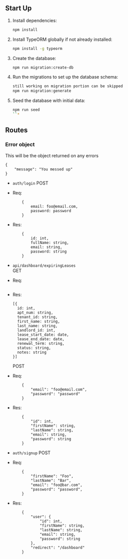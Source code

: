 ## Start Up

1. Install dependencies:

   ```bash
   npm install
   ```

2. Install TypeORM globally if not already installed:

   ```bash
   npm install -g typeorm
   ```

3. Create the database:

   ```bash
   npm run migration:create-db
   ```

4. Run the migrations to set up the database schema:

   ```bash
   still working on migration portion can be skipped
   npm run migration:generate
   ```

5. Seed the database with initial data:
   ```bash
   npm run seed
   ``*
   ```

## Routes

### Error object

This will be the object returned on any errors

```
{
    "message": "You messed up"
}
```

- `auth/login`
  POST
- Req:
  ```
      {
          email: foo@email.com,
          password: password
      }
  ```
- Res:

  ```
      {
          id: int,
          fullName: string,
          email: string,
          password: string
      }
  ```

- `api/dashboard/expiringLeases`  
   GET
- Req:

  ```

  ```

- Res:
  ```
  [{
    id: int,
    apt_num: string,
    tenant_id: string,
    first_name: string,
    last_name: string,
    landlord_id: int,
    lease_start_date: date,
    lease_end_date: date,
    renewal_term: string,
    status: string,
    notes: string
  }]
  ```
  POST
- Req:
  ```
      {
          "email": "foo@email.com",
          "password": "password"
      }
  ```
- Res:

  ```
      {
          "id": int,
          "firstName": string,
          "lastName": string,
          "email": string,
          "password": string
      }
  ```

- `auth/signup`
  POST
- Req:
  ```
      {
          "firstName": "Foo",
          "lastName": "Bar",
          "email": "foo@bar.com",
          "password": "password",
      }
  ```
- Res:
  ```
      {
          "user": {
              "id": int,
              "firstName": string,
              "lastName": string,
              "email": string,
              "password": string
          },
          "redirect": "/dashboard"
      }
  ```

